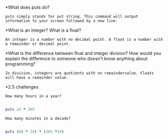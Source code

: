 *What does puts do?

	puts simply stands for put string. This command will output information to your screen followed by a new line.

*What is an integer? What is a float?

	An integer is a number with no decimal point. A float is a number with a remainder or decimal point.

*What is the difference between float and integer division? How would you explain the difference to someone who doesn't know anything about programming?

	In division, integers are quotients with no remaindervalue. Floats will have a remainder value.

*2.5 challenges

	How many hours in a year?

~~~~ruby

puts 24 * 365

~~~~

	How many minutes in a decade?

~~~~ruby

puts (60 * 24) * (365 *10)

~~~~

